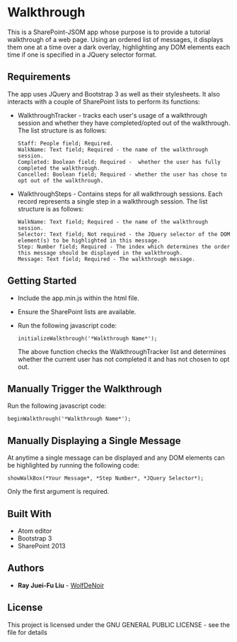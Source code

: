 # Walkthrough

This is a SharePoint-JSOM app whose purpose is to provide a tutorial walkthrough of a web page. Using an ordered list of messages, it displays them one at a time over a dark overlay, highlighting any DOM elements each time if one is specified in a JQuery selector format.

## Requirements

The app uses JQuery and Bootstrap 3 as well as their stylesheets. It also interacts with a couple of SharePoint lists to perform its functions:

- WalkthroughTracker - tracks each user's usage of a walkthrough session and whether they have completed/opted out of the walkthrough. The list structure is as follows:

  ```
  Staff: People field; Required.
  WalkName: Text field; Required - the name of the walkthrough session.
  Completed: Boolean field; Required -  whether the user has fully completed the walkthrough.
  Cancelled: Boolean field; Required - whether the user has chose to opt out of the walkthrough.
  ```

- WalkthroughSteps - Contains steps for all walkthrough sessions. Each record represents a single step in a walkthrough session. The list structure is as follows:

  ```
  WalkName: Text field; Required - the name of the walkthrough session.
  Selector: Text field; Not required - the JQuery selector of the DOM element(s) to be highlighted in this message.
  Step: Number field; Required - The index which determines the order this message should be displayed in the walkthrough.
  Message: Text field; Required - The walkthrough message.
  ```

## Getting Started

- Include the app.min.js within the html file.
- Ensure the SharePoint lists are available.
- Run the following javascript code:

  ```
  initializeWalkthrough('*Walkthrough Name*');
  ```

  The above function checks the WalkthroughTracker list and determines whether the current user has not completed it and has not chosen to opt out.

## Manually Trigger the Walkthrough

Run the following javascript code:

```
beginWalkthrough('*Walkthrough Name*');
```

## Manually Displaying a Single Message

At anytime a single message can be displayed and any DOM elements can be highlighted by running the following code:

```
showWalkBox(*Your Message*, *Step Number*, *JQuery Selector*);
```

Only the first argument is required.

## Built With

- Atom editor
- Bootstrap 3
- SharePoint 2013

## Authors

- **Ray Juei-Fu Liu** - [WolfDeNoir](https://github.com/wolfdenoir)

## License

This project is licensed under the GNU GENERAL PUBLIC LICENSE - see the <LICENSE> file for details

